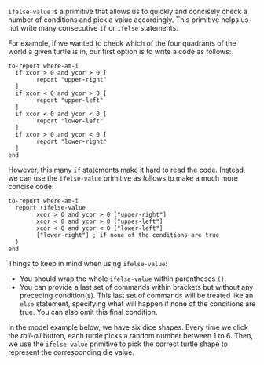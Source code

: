 `ifelse-value` is a primitive that allows us to quickly and concisely check a number of conditions and pick a value accordingly. This primitive helps us not write many consecutive `if` or `ifelse` statements. 



For example, if we wanted to check which of the four quadrants of the world a given turtle is in, our first option is to write a code as follows:

```
to-report where-am-i
  if xcor > 0 and ycor > 0 [
    	report "upper-right"
  ]
  if xcor < 0 and ycor > 0 [
    	report "upper-left"
  ]
  if xcor < 0 and ycor < 0 [
    	report "lower-left"
  ]
  if xcor > 0 and ycor < 0 [
    	report "lower-right"
  ]  
end
```



However, this many `if` statements make it hard to read the code. Instead, we can use the `ifelse-value` primitive as follows to make a much more concise code:



```
to-report where-am-i
  report (ifelse-value
    	xcor > 0 and ycor > 0 ["upper-right"]
    	xcor < 0 and ycor > 0 ["upper-left"]
    	xcor < 0 and ycor < 0 ["lower-left"]
    	["lower-right"] ; if none of the conditions are true
  )
end
```



Things to keep in mind when using `ifelse-value`: 

* You should wrap the whole `ifelse-value` within parentheses `()`.
* You can provide a last set of commands within brackets but without any preceding condition(s). This last set of commands will be treated like an `else` statement, specifying what will happen if none of the conditions are true. You can also omit this final condition.



In the model example below, we have six dice shapes. Every time we click the *roll-all* button, each turtle picks a random number between 1 to 6. Then, we use the `ifelse-value` primitive to pick the correct turtle shape to represent the corresponding die value.
